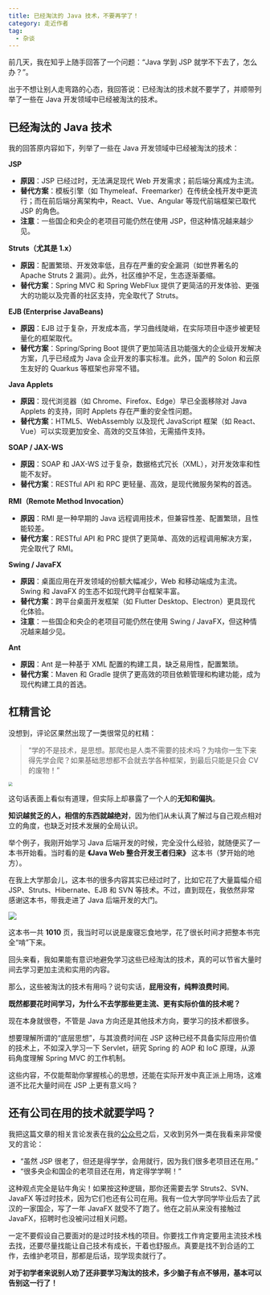```yaml
---
title: 已经淘汰的 Java 技术，不要再学了！
category: 走近作者
tag:
  - 杂谈
---
```


前几天，我在知乎上随手回答了一个问题：“Java 学到 JSP 就学不下去了，怎么办？”。

出于不想让别人走弯路的心态，我回答说：已经淘汰的技术就不要学了，并顺带列举了一些在 Java 开发领域中已经被淘汰的技术。

## 已经淘汰的 Java 技术

我的回答原内容如下，列举了一些在 Java 开发领域中已经被淘汰的技术：

**JSP**

- **原因**：JSP 已经过时，无法满足现代 Web 开发需求；前后端分离成为主流。
- **替代方案**：模板引擎（如 Thymeleaf、Freemarker）在传统全栈开发中更流行；而在前后端分离架构中，React、Vue、Angular 等现代前端框架已取代 JSP 的角色。
- **注意**：一些国企和央企的老项目可能仍然在使用 JSP，但这种情况越来越少见。

**Struts（尤其是 1.x）**

- **原因**：配置繁琐、开发效率低，且存在严重的安全漏洞（如世界著名的 Apache Struts 2 漏洞）。此外，社区维护不足，生态逐渐萎缩。
- **替代方案**：Spring MVC 和 Spring WebFlux 提供了更简洁的开发体验、更强大的功能以及完善的社区支持，完全取代了 Struts。

**EJB (Enterprise JavaBeans)**

- **原因**：EJB 过于复杂，开发成本高，学习曲线陡峭，在实际项目中逐步被更轻量化的框架取代。
- **替代方案**：Spring/Spring Boot 提供了更加简洁且功能强大的企业级开发解决方案，几乎已经成为 Java 企业开发的事实标准。此外，国产的 Solon 和云原生友好的 Quarkus 等框架也非常不错。

**Java Applets**

- **原因**：现代浏览器（如 Chrome、Firefox、Edge）早已全面移除对 Java Applets 的支持，同时 Applets 存在严重的安全性问题。
- **替代方案**：HTML5、WebAssembly 以及现代 JavaScript 框架（如 React、Vue）可以实现更加安全、高效的交互体验，无需插件支持。

**SOAP / JAX-WS**

- **原因**：SOAP 和 JAX-WS 过于复杂，数据格式冗长（XML），对开发效率和性能不友好。
- **替代方案**：RESTful API 和 RPC 更轻量、高效，是现代微服务架构的首选。

**RMI（Remote Method Invocation）**

- **原因**：RMI 是一种早期的 Java 远程调用技术，但兼容性差、配置繁琐，且性能较差。
- **替代方案**：RESTful API 和 PRC 提供了更简单、高效的远程调用解决方案，完全取代了 RMI。

**Swing / JavaFX**

- **原因**：桌面应用在开发领域的份额大幅减少，Web 和移动端成为主流。Swing 和 JavaFX 的生态不如现代跨平台框架丰富。
- **替代方案**：跨平台桌面开发框架（如 Flutter Desktop、Electron）更具现代化体验。
- **注意**：一些国企和央企的老项目可能仍然在使用 Swing / JavaFX，但这种情况越来越少见。

**Ant**

- **原因**：Ant 是一种基于 XML 配置的构建工具，缺乏易用性，配置繁琐。
- **替代方案**：Maven 和 Gradle 提供了更高效的项目依赖管理和构建功能，成为现代构建工具的首选。

## 杠精言论

没想到，评论区果然出现了一类很常见的杠精：

> “学的不是技术，是思想。那爬也是人类不需要的技术吗？为啥你一生下来得先学会爬？如果基础思想都不会就去学各种框架，到最后只能是只会 CV 的废物！”

<img src="https://oss.javaguide.cn/github/javaguide/about-the-author/prattle/deprecated-java-technologies-zhihu-comments.png" style="zoom:50%;" />

这句话表面上看似有道理，但实际上却暴露了一个人的**无知和偏执**。

**知识越贫乏的人，相信的东西就越绝对**，因为他们从未认真了解过与自己观点相对立的角度，也缺乏对技术发展的全局认识。

举个例子，我刚开始学习 Java 后端开发的时候，完全没什么经验，就随便买了一本书开始看。当时看的是 **《Java Web 整合开发王者归来》** 这本书（梦开始的地方）。

在我上大学那会儿，这本书的很多内容其实已经过时了，比如它花了大量篇幅介绍 JSP、Struts、Hibernate、EJB 和 SVN 等技术。不过，直到现在，我依然非常感谢这本书，带我走进了 Java 后端开发的大门。

![](https://oss.javaguide.cn/github/javaguide/about-the-author/prattle/java-web-integration-development-king-returns.png)

这本书一共 **1010** 页，我当时可以说是废寝忘食地学，花了很长时间才把整本书完全“啃”下来。

回头来看，我如果能有意识地避免学习这些已经淘汰的技术，真的可以节省大量时间去学习更加主流和实用的内容。

那么，这些被淘汰的技术有用吗？说句实话，**屁用没有，纯粹浪费时间**。

**既然都要花时间学习，为什么不去学那些更主流、更有实际价值的技术呢？**

现在本身就很卷，不管是 Java 方向还是其他技术方向，要学习的技术都很多。

想要理解所谓的“底层思想”，与其浪费时间在 JSP 这种已经不具备实际应用价值的技术上，不如深入学习一下 Servlet，研究 Spring 的 AOP 和 IoC 原理，从源码角度理解 Spring MVC 的工作机制。

这些内容，不仅能帮助你掌握核心的思想，还能在实际开发中真正派上用场，这难道不比花大量时间在 JSP 上更有意义吗？

## 还有公司在用的技术就要学吗？

我把这篇文章的相关言论发表在我的[公众号](https://mp.weixin.qq.com/s/lf2dXHcrUSU1pn28Ercj0w)之后，又收到另外一类在我看来非常傻叉的言论：

- “虽然 JSP 很老了，但还是得学学，会用就行，因为我们很多老项目还在用。”
- “很多央企和国企的老项目还在用，肯定得学学啊！”

这种观点完全是钻牛角尖！如果按这种逻辑，那你还需要去学 Struts2、SVN、JavaFX 等过时技术，因为它们也还有公司在用。我有一位大学同学毕业后去了武汉的一家国企，写了一年 JavaFX 就受不了跑了。他在之前从来没有接触过 JavaFX，招聘时也没被问过相关问题。

一定不要假设自己要面对的是过时技术栈的项目。你要找工作肯定要用主流技术栈去找，还要尽量找能让自己技术有成长，干着也舒服点。真要是找不到合适的工作，去维护老项目，那都是后话，现学现卖就行了。

**对于初学者来说别人劝了还非要学习淘汰的技术，多少脑子有点不够用，基本可以告别这一行了！**
